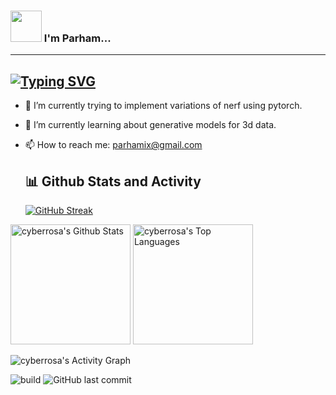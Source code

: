 ### <img src="https://media.giphy.com/media/VgCDAzcKvsR6OM0uWg/giphy.gif" width="50"> I'm Parham...  
---
[![Typing SVG](https://readme-typing-svg.demolab.com?font=Fira+Code&pause=1000&color=53F7CF&width=435&lines=Deep+Learning+Enthusiast;Wubba+Lubba+Dub+Dub)](https://git.io/typing-svg)
---

- 🔭 I’m currently trying to implement variations of nerf using pytorch.
- 🌱 I’m currently learning about generative models for 3d data.
- 📫 How to reach me: parhamix@gmail.com


  <summary><h2>📊 Github Stats and Activity</h2></summary>


   [![GitHub Streak](https://streak-stats.demolab.com?user=cyberrosa&theme=vue-dark)](https://git.io/streak-stats)
    

 <img alt="cyberrosa's Github Stats" src="https://denvercoder1-github-readme-stats.vercel.app/api/?username=cyberrosa&show_icons=true&include_all_commits=true&count_private=true&theme=react&hide_border=true&bg_color=1F222E&title_color=53F7CF&icon_color=53F7CF" height="192px"/></a>
  <img alt="cyberrosa's Top Languages" src="https://denvercoder1-github-readme-stats.vercel.app/api/top-langs/?username=cyberrosa&langs_count=8&layout=compact&theme=react&hide_border=true&bg_color=1F222E&title_color=53F7CF&icon_color=53F7CF&hide=Jupyter%20Notebook,Roff" height="192px"/></a>
  <br/>

 <img alt="cyberrosa's Activity Graph" src="https://github-readme-activity-graph.vercel.app/graph/?username=cyberrosa&bg_color=1F222E&color=53F7CF&line=53F7CF&point=FFFFFF&hide_border=true" /></a>

 ![build](https://github.com/mopig/mopig/workflows/build/badge.svg)
![GitHub last commit](https://img.shields.io/github/last-commit/cyberrosa/cyberrosa)




